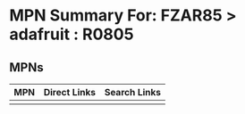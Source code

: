 



# MPN Summary For: FZAR85 > adafruit : R0805

## MPNs
  

|MPN|Direct Links|Search Links|
| :--- | :--- | :--- |
||||
